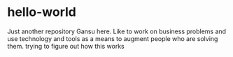 # hello-world
Just another repository
Gansu here. Like to work on business problems and use technology and tools as a means to augment people who are solving them.
trying to figure out how this works
